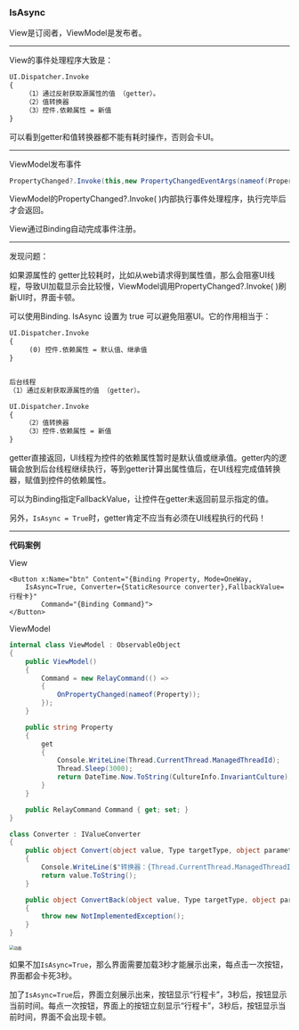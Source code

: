 ### IsAsync

View是订阅者，ViewModel是发布者。

---

View的事件处理程序大致是：

```tex
UI.Dispatcher.Invoke
{
    （1）通过反射获取源属性的值 （getter）。
    （2）值转换器
    （3）控件.依赖属性 = 新值
}
```
可以看到getter和值转换器都不能有耗时操作，否则会卡UI。

---

ViewModel发布事件

```csharp
PropertyChanged?.Invoke(this,new PropertyChangedEventArgs(nameof(Property)));
```

ViewModel的PropertyChanged?.Invoke( )内部执行事件处理程序，执行完毕后才会返回。

View通过Binding自动完成事件注册。

---

发现问题：

如果源属性的 getter比较耗时，比如从web请求得到属性值，那么会阻塞UI线程，导致UI加载显示会比较慢，ViewModel调用PropertyChanged?.Invoke( )刷新UI时，界面卡顿。

可以使用Binding. IsAsync 设置为 true 可以避免阻塞UI。它的作用相当于：

```tex
UI.Dispatcher.Invoke
{
     (0) 控件.依赖属性 = 默认值、继承值
}


后台线程
（1）通过反射获取源属性的值 （getter）。

UI.Dispatcher.Invoke
{
    （2）值转换器
    （3）控件.依赖属性 = 新值
}
```

getter直接返回，UI线程为控件的依赖属性暂时是默认值或继承值。getter内的逻辑会放到后台线程继续执行，等到getter计算出属性值后，在UI线程完成值转换器，赋值到控件的依赖属性。

可以为Binding指定FallbackValue，让控件在getter未返回前显示指定的值。

另外，`IsAsync = True`时，getter肯定不应当有必须在UI线程执行的代码！

---

**代码案例**

View

```xaml
<Button x:Name="btn" Content="{Binding Property, Mode=OneWay,
    IsAsync=True, Converter={StaticResource converter},FallbackValue=行程卡}"
        Command="{Binding Command}">
</Button>
```

ViewModel

```csharp
internal class ViewModel : ObservableObject
{
    public ViewModel()
    {
        Command = new RelayCommand(() =>
        {
            OnPropertyChanged(nameof(Property));
        });
    }

    public string Property
    {
        get
        {
            Console.WriteLine(Thread.CurrentThread.ManagedThreadId);
            Thread.Sleep(3000);
            return DateTime.Now.ToString(CultureInfo.InvariantCulture);
        }
    }

    public RelayCommand Command { get; set; }
}

class Converter : IValueConverter
{
    public object Convert(object value, Type targetType, object parameter, CultureInfo culture)
    {
        Console.WriteLine($"转换器：{Thread.CurrentThread.ManagedThreadId}");
        return value.ToString();
    }

    public object ConvertBack(object value, Type targetType, object parameter, CultureInfo culture)
    {
        throw new NotImplementedException();
    }
}
```

<img src="D:\OneDrive\Run\images\动画-1670955010832-1.gif" alt="动画" style="zoom: 50%;" />

如果不加`IsAsync=True`，那么界面需要加载3秒才能展示出来，每点击一次按钮，界面都会卡死3秒。

加了`IsAsync=True`后，界面立刻展示出来，按钮显示“行程卡”，3秒后，按钮显示当前时间。每点一次按钮，界面上的按钮立刻显示“行程卡”，3秒后，按钮显示当前时间，界面不会出现卡顿。




